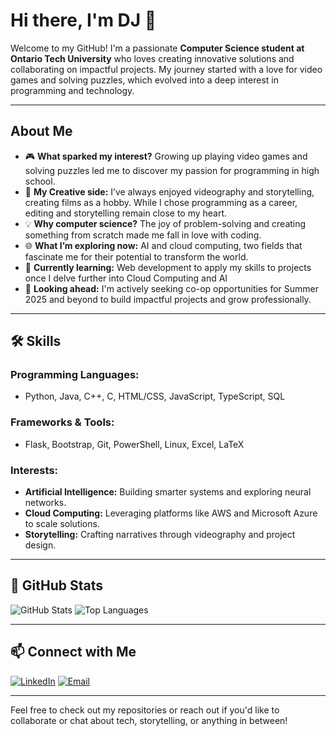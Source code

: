 # Hi there, I'm DJ 👋

Welcome to my GitHub! I'm a passionate **Computer Science student at Ontario Tech University** who loves creating innovative solutions and collaborating on impactful projects. My journey started with a love for video games and solving puzzles, which evolved into a deep interest in programming and technology.

---

## About Me

- 🎮 **What sparked my interest?** Growing up playing video games and solving puzzles led me to discover my passion for programming in high school. 
- 🎥 **My Creative side:** I’ve always enjoyed videography and storytelling, creating films as a hobby. While I chose programming as a career, editing and storytelling remain close to my heart.
- 💡 **Why computer science?** The joy of problem-solving and creating something from scratch made me fall in love with coding. 
- 🌐 **What I’m exploring now:** AI and cloud computing, two fields that fascinate me for their potential to transform the world.
- 🌱 **Currently learning:** Web development to apply my skills to projects once I delve further into Cloud Computing and AI
- 🚀 **Looking ahead:** I'm actively seeking co-op opportunities for Summer 2025 and beyond to build impactful projects and grow professionally.

---

## 🛠️ Skills

### Programming Languages:
- Python, Java, C++, C, HTML/CSS, JavaScript, TypeScript, SQL

### Frameworks & Tools:
- Flask, Bootstrap, Git, PowerShell, Linux, Excel, LaTeX

### Interests:
- **Artificial Intelligence:** Building smarter systems and exploring neural networks.
- **Cloud Computing:** Leveraging platforms like AWS and Microsoft Azure to scale solutions.
- **Storytelling:** Crafting narratives through videography and project design.

---

## 🌟 GitHub Stats
![GitHub Stats](https://github-readme-stats.vercel.app/api?username=yourusername&show_icons=true&theme=radical)
![Top Languages](https://github-readme-stats.vercel.app/api/top-langs/?username=yourusername&layout=compact&theme=radical)

---

## 📫 Connect with Me
[![LinkedIn](https://img.shields.io/badge/LinkedIn-0077B5?logo=linkedin&logoColor=white)](https://www.linkedin.com/in/yourlinkedin/)
[![Email](https://img.shields.io/badge/Email-D14836?logo=gmail&logoColor=white)](mailto:youremail@example.com)

---

Feel free to check out my repositories or reach out if you'd like to collaborate or chat about tech, storytelling, or anything in between!
